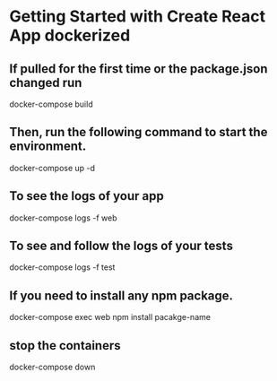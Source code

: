 # Getting Started with Create React App dockerized
## If pulled for the first time or the package.json changed run
docker-compose build

## Then, run the following command to start the environment.
docker-compose up -d

## To see the logs of your app
docker-compose logs -f web

## To see and follow the logs of your tests
docker-compose logs -f test

## If you need to install any npm package.
docker-compose exec web npm install pacakge-name

## stop the containers
docker-compose down